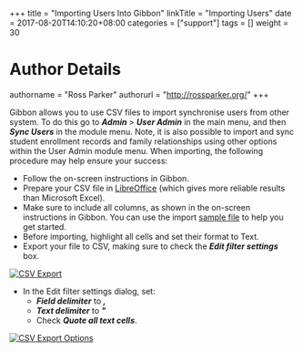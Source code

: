 +++
title = "Importing Users Into Gibbon"
linkTitle = "Importing Users"
date = 2017-08-20T14:10:20+08:00
categories = ["support"]
tags = []
weight = 30
# Author Details
authorname = "Ross Parker"
authorurl = "http://rossparker.org/"
+++

Gibbon allows you to use CSV files to import synchronise users from other system. To do this go to ___Admin___ > ___User Admin___ in the main menu, and then ___Sync Users___ in the module menu. Note, it is also possible to import and sync student enrollment records and family relationships using other options within the User Admin module menu. When importing, the following procedure may help ensure your success:

*   Follow the on-screen instructions in Gibbon.
*   Prepare your CSV file in [LibreOffice](https://www.libreoffice.org/) (which gives more reliable results than Microsoft Excel).
*   Make sure to include all columns, as shown in the on-screen instructions in Gibbon. You can use the import [sample file](https://gibbonedu.org/wp-content/uploads/2015/05/users1.ods) to help you get started.
*   Before importing, highlight all cells and set their format to Text.
*   Export your file to CSV, making sure to check the ___Edit filter settings___ box.

[![CSV Export](https://gibbonedu.org/wp-content/uploads/2015/05/CSV-Export.png)](https://gibbonedu.org/wp-content/uploads/2015/05/CSV-Export.png)

*   In the Edit filter settings dialog, set:
    *   ___Field delimiter___ to ___,___
    *   ___Text delimiter___ to ___"___
    *   Check ___Quote all text cells___.

[![CSV Export Options](https://gibbonedu.org/wp-content/uploads/2015/05/CSV-Export-Options.png)](https://gibbonedu.org/wp-content/uploads/2015/05/CSV-Export-Options.png)
